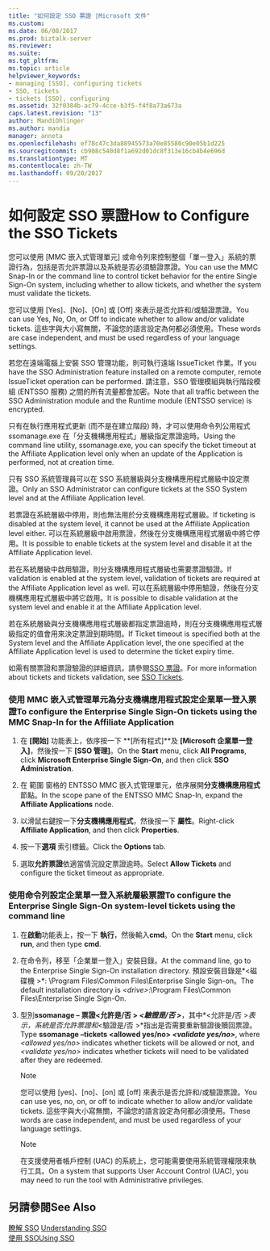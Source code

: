 ```yaml
---
title: "如何設定 SSO 票證 |Microsoft 文件"
ms.custom: 
ms.date: 06/08/2017
ms.prod: biztalk-server
ms.reviewer: 
ms.suite: 
ms.tgt_pltfrm: 
ms.topic: article
helpviewer_keywords:
- managing [SSO], configuring tickets
- SSO, tickets
- tickets [SSO], configuring
ms.assetid: 32f0384b-ac79-4cce-b3f5-f4f8a73a673a
caps.latest.revision: "13"
author: MandiOhlinger
ms.author: mandia
manager: anneta
ms.openlocfilehash: ef78c47c3da88945573a70e85580c90e05b1d225
ms.sourcegitcommit: cb908c540d8f1a692d01dc8f313e16cb4b4e696d
ms.translationtype: MT
ms.contentlocale: zh-TW
ms.lasthandoff: 09/20/2017
---
```

# <a name="how-to-configure-the-sso-tickets"></a><span data-ttu-id="0e2b9-102">如何設定 SSO 票證</span><span class="sxs-lookup"><span data-stu-id="0e2b9-102">How to Configure the SSO Tickets</span></span>
<span data-ttu-id="0e2b9-103">您可以使用 [MMC 嵌入式管理單元] 或命令列來控制整個「單一登入」系統的票證行為，包括是否允許票證以及系統是否必須驗證票證。</span><span class="sxs-lookup"><span data-stu-id="0e2b9-103">You can use the MMC Snap-In or the command line to control ticket behavior for the entire Single Sign-On system, including whether to allow tickets, and whether the system must validate the tickets.</span></span>  
  
 <span data-ttu-id="0e2b9-104">您可以使用 [Yes]、[No]、[On] 或 [Off] 來表示是否允許和/或驗證票證。</span><span class="sxs-lookup"><span data-stu-id="0e2b9-104">You can use Yes, No, On, or Off to indicate whether to allow and/or validate tickets.</span></span> <span data-ttu-id="0e2b9-105">這些字與大小寫無關，不論您的語言設定為何都必須使用。</span><span class="sxs-lookup"><span data-stu-id="0e2b9-105">These words are case independent, and must be used regardless of your language settings.</span></span>  
  
 <span data-ttu-id="0e2b9-106">若您在遠端電腦上安裝 SSO 管理功能，則可執行遠端 IssueTicket 作業。</span><span class="sxs-lookup"><span data-stu-id="0e2b9-106">If you have the SSO Administration feature installed on a remote computer, remote IssueTicket operation can be performed.</span></span> <span data-ttu-id="0e2b9-107">請注意，SSO 管理模組與執行階段模組 (ENTSSO 服務) 之間的所有流量都會加密。</span><span class="sxs-lookup"><span data-stu-id="0e2b9-107">Note that all traffic between the SSO Administration module and the Runtime module (ENTSSO service) is encrypted.</span></span>  
  
 <span data-ttu-id="0e2b9-108">只有在執行應用程式更新 (而不是在建立階段) 時，才可以使用命令列公用程式 ssomanage.exe 在「分支機構應用程式」層級指定票證逾時。</span><span class="sxs-lookup"><span data-stu-id="0e2b9-108">Using the command line utility, ssomanage.exe, you can specify the ticket timeout at the Affiliate Application level only when an update of the Application is performed,  not at creation time.</span></span>  
  
 <span data-ttu-id="0e2b9-109">只有 SSO 系統管理員可以在 SSO 系統層級與分支機構應用程式層級中設定票證。</span><span class="sxs-lookup"><span data-stu-id="0e2b9-109">Only an SSO Administrator can configure tickets at the SSO System level and at the Affiliate Application level.</span></span>  
  
 <span data-ttu-id="0e2b9-110">若票證在系統層級中停用，則也無法用於分支機構應用程式層級。</span><span class="sxs-lookup"><span data-stu-id="0e2b9-110">If ticketing is disabled at the system level, it cannot be used at the Affiliate Application level either.</span></span> <span data-ttu-id="0e2b9-111">可以在系統層級中啟用票證，然後在分支機構應用程式層級中將它停用。</span><span class="sxs-lookup"><span data-stu-id="0e2b9-111">It is possible to enable tickets at the system level and disable it at the Affiliate Application level.</span></span>  
  
 <span data-ttu-id="0e2b9-112">若在系統層級中啟用驗證，則分支機構應用程式層級也需要票證驗證。</span><span class="sxs-lookup"><span data-stu-id="0e2b9-112">If validation is enabled at the system level, validation of tickets are required at the Affiliate Application level as well.</span></span> <span data-ttu-id="0e2b9-113">可以在系統層級中停用驗證，然後在分支機構應用程式層級中將它啟用。</span><span class="sxs-lookup"><span data-stu-id="0e2b9-113">It is possible to disable validation at the system level and enable it at the Affiliate Application level.</span></span>  
  
 <span data-ttu-id="0e2b9-114">若在系統層級與分支機構應用程式層級都指定票證逾時，則在分支機構應用程式層級指定的值會用來決定票證到期時間。</span><span class="sxs-lookup"><span data-stu-id="0e2b9-114">If Ticket timeout is specified both at the System level and the Affiliate Application level, the one specified at the Affiliate Application level is used to determine the ticket expiry time.</span></span>  
  
 <span data-ttu-id="0e2b9-115">如需有關票證和票證驗證的詳細資訊，請參閱[SSO 票證](../core/sso-tickets.md)。</span><span class="sxs-lookup"><span data-stu-id="0e2b9-115">For more information about tickets and tickets validation, see [SSO Tickets](../core/sso-tickets.md).</span></span>  
  
### <a name="to-configure-the-enterprise-single-sign-on-tickets-using-the-mmc-snap-in-for-the-affiliate-application"></a><span data-ttu-id="0e2b9-116">使用 MMC 嵌入式管理單元為分支機構應用程式設定企業單一登入票證</span><span class="sxs-lookup"><span data-stu-id="0e2b9-116">To configure the Enterprise Single Sign-On tickets using the MMC Snap-In for the Affiliate Application</span></span>  
  
1.  <span data-ttu-id="0e2b9-117">在 **[開始]** 功能表上，依序按一下 **[所有程式]**及 **[Microsoft 企業單一登入]**，然後按一下 **[SSO 管理]**。</span><span class="sxs-lookup"><span data-stu-id="0e2b9-117">On the **Start** menu, click **All Programs**, click **Microsoft Enterprise Single Sign-On**, and then click **SSO Administration**.</span></span>  
  
2.  <span data-ttu-id="0e2b9-118">在 範圍 窗格的 ENTSSO MMC 嵌入式管理單元，依序展開**分支機構應用程式**節點。</span><span class="sxs-lookup"><span data-stu-id="0e2b9-118">In the scope pane of the ENTSSO MMC Snap-In, expand the **Affiliate Applications** node.</span></span>  
  
3.  <span data-ttu-id="0e2b9-119">以滑鼠右鍵按一下**分支機構應用程式**，然後按一下 **屬性**。</span><span class="sxs-lookup"><span data-stu-id="0e2b9-119">Right-click **Affiliate Application**, and then click **Properties**.</span></span>  
  
4.  <span data-ttu-id="0e2b9-120">按一下**選項** 索引標籤。</span><span class="sxs-lookup"><span data-stu-id="0e2b9-120">Click the **Options** tab.</span></span>  
  
5.  <span data-ttu-id="0e2b9-121">選取**允許票證**依適當情況設定票證逾時。</span><span class="sxs-lookup"><span data-stu-id="0e2b9-121">Select **Allow Tickets** and configure the ticket timeout as appropriate.</span></span>  
  
### <a name="to-configure-the-enterprise-single-sign-on-system-level-tickets-using-the-command-line"></a><span data-ttu-id="0e2b9-122">使用命令列設定企業單一登入系統層級票證</span><span class="sxs-lookup"><span data-stu-id="0e2b9-122">To configure the Enterprise Single Sign-On system-level tickets using the command line</span></span>  
  
1.  <span data-ttu-id="0e2b9-123">在**啟動**功能表上，按一下 **執行**，然後輸入**cmd**。</span><span class="sxs-lookup"><span data-stu-id="0e2b9-123">On the **Start** menu, click **run**, and then type **cmd**.</span></span>  
  
2.  <span data-ttu-id="0e2b9-124">在命令列，移至「企業單一登入」安裝目錄。</span><span class="sxs-lookup"><span data-stu-id="0e2b9-124">At the command line, go to the Enterprise Single Sign-On installation directory.</span></span> <span data-ttu-id="0e2b9-125">預設安裝目錄是*\<磁碟機 >*: \Program Files\Common Files\Enterprise Single Sign-on。</span><span class="sxs-lookup"><span data-stu-id="0e2b9-125">The default installation directory is *\<drive>*:\Program Files\Common Files\Enterprise Single Sign-On.</span></span>  
  
3.  <span data-ttu-id="0e2b9-126">型別**ssomanage – 票證\<允許是/否 > *\<驗證是/否 >***，其中*\<允許是/否 >*表示，系統是否允許票證和*\<驗證是/否 >*指出是否需要重新驗證後贖回票證。</span><span class="sxs-lookup"><span data-stu-id="0e2b9-126">Type **ssomanage –tickets \<allowed yes/no> *\<validate yes/no>***, where *\<allowed yes/no>* indicates whether tickets will be allowed or not, and *\<validate yes/no>* indicates whether tickets will need to be validated after they are redeemed.</span></span>  
  
    > [!NOTE]
    >  <span data-ttu-id="0e2b9-127">您可以使用 [yes]、[no]、[on] 或 [off] 來表示是否允許和/或驗證票證。</span><span class="sxs-lookup"><span data-stu-id="0e2b9-127">You can use yes, no, on, or off to indicate whether to allow and/or validate tickets.</span></span> <span data-ttu-id="0e2b9-128">這些字與大小寫無關，不論您的語言設定為何都必須使用。</span><span class="sxs-lookup"><span data-stu-id="0e2b9-128">These words are case independent, and must be used regardless of your language settings.</span></span>  
  
    > [!NOTE]
    >  <span data-ttu-id="0e2b9-129">在支援使用者帳戶控制 (UAC) 的系統上，您可能需要使用系統管理權限來執行工具。</span><span class="sxs-lookup"><span data-stu-id="0e2b9-129">On a system that supports User Account Control (UAC), you may need to run the tool with Administrative privileges.</span></span>  
  
## <a name="see-also"></a><span data-ttu-id="0e2b9-130">另請參閱</span><span class="sxs-lookup"><span data-stu-id="0e2b9-130">See Also</span></span>  
 <span data-ttu-id="0e2b9-131">[瞭解 SSO](../core/understanding-sso.md) </span><span class="sxs-lookup"><span data-stu-id="0e2b9-131">[Understanding SSO](../core/understanding-sso.md) </span></span>  
 [<span data-ttu-id="0e2b9-132">使用 SSO</span><span class="sxs-lookup"><span data-stu-id="0e2b9-132">Using SSO</span></span>](../core/using-sso.md)